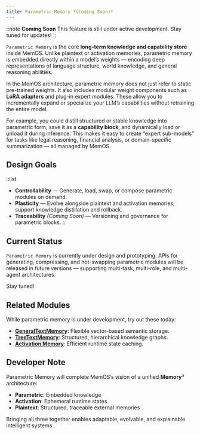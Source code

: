 ```yaml
---
title: Parametric Memory *(Coming Soon)*
---
```


::note
**Coming Soon**
This feature is still under active development. Stay tuned for updates!
::

`Parametric Memory` is the core **long-term knowledge and capability store** inside MemOS.
Unlike plaintext or activation memories, parametric memory is embedded directly within a model’s weights — encoding deep representations of language structure, world knowledge, and general reasoning abilities.

In the MemOS architecture, parametric memory does not just refer to static pre-trained weights. It also includes modular weight components such as **LoRA adapters** and plug-in expert modules. These allow you to incrementally expand or specialize your LLM’s capabilities without retraining the entire model.

For example, you could distill structured or stable knowledge into parametric form, save it as a **capability block**, and dynamically load or unload it during inference. This makes it easy to create “expert sub-models” for tasks like legal reasoning, financial analysis, or domain-specific summarization — all managed by MemOS.


## Design Goals

::list
-  **Controllability** — Generate, load, swap, or compose parametric modules
   on demand.
-  **Plasticity** — Evolve alongside plaintext and activation memories; support knowledge distillation and rollback.
-  **Traceability** *(Coming Soon)* — Versioning and governance for parametric blocks.
::

## Current Status

`Parametric Memory` is currently under design and prototyping.
APIs for generating, compressing, and hot-swapping parametric modules will be released in future versions — supporting multi-task, multi-role, and multi-agent architectures.

Stay tuned!


## Related Modules

While parametric memory is under development, try out these today:
- **[GeneralTextMemory](/open_source/modules/memories/general_textual_memory)**: Flexible vector-based semantic storage.
- **[TreeTextMemory](/open_source/modules/memories/tree_textual_memory)**: Structured, hierarchical knowledge graphs.
- **[Activation Memory](/open_source/modules/memories/kv_cache_memory)**: Efficient runtime state caching.

## Developer Note

Parametric Memory will complete MemOS’s vision of a unified **Memory³** architecture:
- **Parametric**: Embedded knowledge
- **Activation**: Ephemeral runtime states
- **Plaintext**: Structured, traceable external memories

Bringing all three together enables adaptable, evolvable, and explainable intelligent systems.
